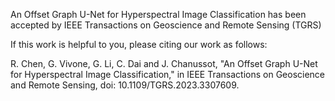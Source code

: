 An Offset Graph U-Net for Hyperspectral Image Classification
has been accepted by IEEE Transactions on Geoscience and Remote Sensing (TGRS)

If this work is helpful to you, please citing our work as follows:

R. Chen, G. Vivone, G. Li, C. Dai and J. Chanussot, "An Offset Graph U-Net for Hyperspectral Image Classification," in IEEE Transactions on Geoscience and Remote Sensing, doi: 10.1109/TGRS.2023.3307609.
